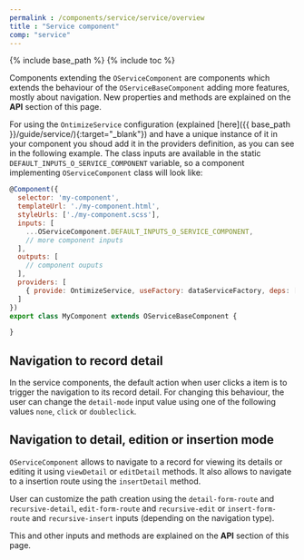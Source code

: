 ```yaml
---
permalink : /components/service/service/overview
title : "Service component"
comp: "service"
---
```

{% include base_path %}
{% include toc %}

Components extending the `OServiceComponent` are components which extends the behaviour of the `OServiceBaseComponent` adding more features, mostly about navigation. New properties and methods are explained on the **API** section of this page.

For using the `OntimizeService` configuration (explained [here]({{ base_path }}/guide/service/){:target="_blank"}) and have a unique instance of it in your component you shoud add it in the providers definition, as you can see in the following example. The class inputs are available in the static `DEFAULT_INPUTS_O_SERVICE_COMPONENT` variable, so a component implementing `OServiceComponent` class will look like:

```javascript
@Component({
  selector: 'my-component',
  templateUrl: './my-component.html',
  styleUrls: ['./my-component.scss'],
  inputs: [
    ...OServiceComponent.DEFAULT_INPUTS_O_SERVICE_COMPONENT,
    // more component inputs
  ],
  outputs: [
    // component ouputs
  ],
  providers: [
    { provide: OntimizeService, useFactory: dataServiceFactory, deps: [Injector] }
  ]
})
export class MyComponent extends OServiceBaseComponent {

}
```

<!-- ## Item height
row-height
 -->

## Navigation to record detail
In the service components, the default action when user clicks a item is to trigger the navigation to its record detail. For changing this behaviour, the user can change the `detail-mode` input value using one of the following values `none`, `click` or `doubleclick`.

## Navigation to detail, edition or insertion mode
`OServiceComponent` allows to navigate to a record for viewing its details or editing it using `viewDetail` or `editDetail` methods. It also allows to navigate to a insertion route using the `insertDetail` method.

User can customize the path creation using the `detail-form-route` and `recursive-detail`, `edit-form-route` and `recursive-edit` or `insert-form-route` and `recursive-insert` inputs (depending on the navigation type).

This and other inputs and methods are explained on the **API** section of this page.
